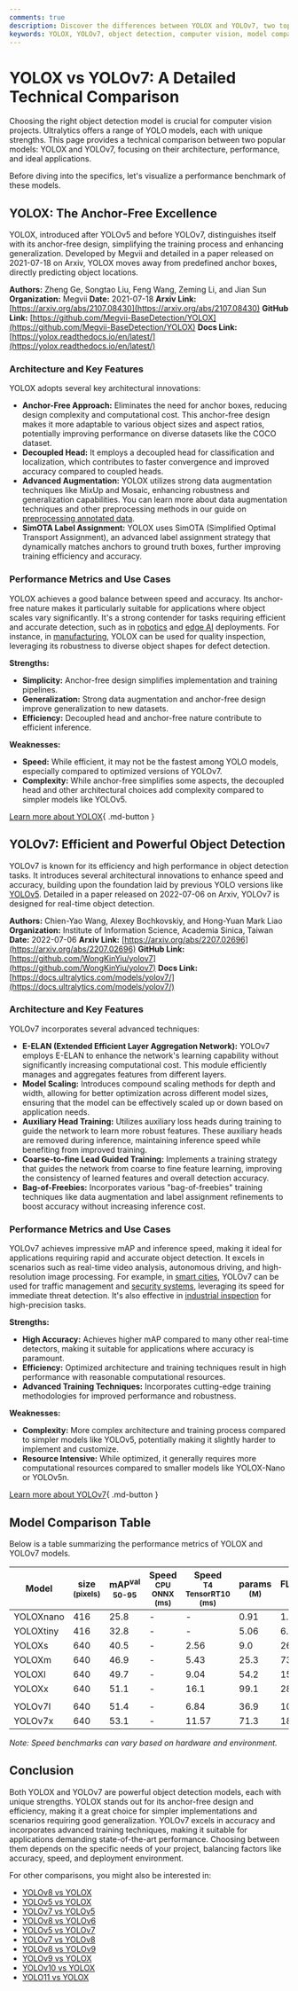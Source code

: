 ```yaml
---
comments: true
description: Discover the differences between YOLOX and YOLOv7, two top computer vision models. Learn about their architecture, performance, and ideal use cases.
keywords: YOLOX, YOLOv7, object detection, computer vision, model comparison, anchor-free, YOLO models, machine learning, AI performance
---
```


# YOLOX vs YOLOv7: A Detailed Technical Comparison

Choosing the right object detection model is crucial for computer vision projects. Ultralytics offers a range of YOLO models, each with unique strengths. This page provides a technical comparison between two popular models: YOLOX and YOLOv7, focusing on their architecture, performance, and ideal applications.

Before diving into the specifics, let's visualize a performance benchmark of these models.

<script async src="https://cdn.jsdelivr.net/npm/chart.js"></script>
<script defer src="../../javascript/benchmark.js"></script>

<canvas id="modelComparisonChart" width="1024" height="400" active-models='["YOLOX", "YOLOv7"]'></canvas>

## YOLOX: The Anchor-Free Excellence

YOLOX, introduced after YOLOv5 and before YOLOv7, distinguishes itself with its anchor-free design, simplifying the training process and enhancing generalization. Developed by Megvii and detailed in a paper released on 2021-07-18 on Arxiv, YOLOX moves away from predefined anchor boxes, directly predicting object locations.

**Authors:** Zheng Ge, Songtao Liu, Feng Wang, Zeming Li, and Jian Sun
**Organization:** Megvii
**Date:** 2021-07-18
**Arxiv Link:** [https://arxiv.org/abs/2107.08430](https://arxiv.org/abs/2107.08430)
**GitHub Link:** [https://github.com/Megvii-BaseDetection/YOLOX](https://github.com/Megvii-BaseDetection/YOLOX)
**Docs Link:** [https://yolox.readthedocs.io/en/latest/](https://yolox.readthedocs.io/en/latest/)

### Architecture and Key Features

YOLOX adopts several key architectural innovations:

- **Anchor-Free Approach:** Eliminates the need for anchor boxes, reducing design complexity and computational cost. This anchor-free design makes it more adaptable to various object sizes and aspect ratios, potentially improving performance on diverse datasets like the COCO dataset.
- **Decoupled Head:** It employs a decoupled head for classification and localization, which contributes to faster convergence and improved accuracy compared to coupled heads.
- **Advanced Augmentation:** YOLOX utilizes strong data augmentation techniques like MixUp and Mosaic, enhancing robustness and generalization capabilities. You can learn more about data augmentation techniques and other preprocessing methods in our guide on [preprocessing annotated data](https://docs.ultralytics.com/guides/preprocessing_annotated_data/).
- **SimOTA Label Assignment:** YOLOX uses SimOTA (Simplified Optimal Transport Assignment), an advanced label assignment strategy that dynamically matches anchors to ground truth boxes, further improving training efficiency and accuracy.

### Performance Metrics and Use Cases

YOLOX achieves a good balance between speed and accuracy. Its anchor-free nature makes it particularly suitable for applications where object scales vary significantly. It's a strong contender for tasks requiring efficient and accurate detection, such as in [robotics](https://www.ultralytics.com/glossary/robotics) and [edge AI](https://www.ultralytics.com/glossary/edge-ai) deployments. For instance, in [manufacturing](https://www.ultralytics.com/solutions/ai-in-manufacturing), YOLOX can be used for quality inspection, leveraging its robustness to diverse object shapes for defect detection.

**Strengths:**

- **Simplicity:** Anchor-free design simplifies implementation and training pipelines.
- **Generalization:** Strong data augmentation and anchor-free design improve generalization to new datasets.
- **Efficiency:** Decoupled head and anchor-free nature contribute to efficient inference.

**Weaknesses:**

- **Speed:** While efficient, it may not be the fastest among YOLO models, especially compared to optimized versions of YOLOv7.
- **Complexity:** While anchor-free simplifies some aspects, the decoupled head and other architectural choices add complexity compared to simpler models like YOLOv5.

[Learn more about YOLOX](https://github.com/Megvii-BaseDetection/YOLOX){ .md-button }

## YOLOv7: Efficient and Powerful Object Detection

YOLOv7 is known for its efficiency and high performance in object detection tasks. It introduces several architectural innovations to enhance speed and accuracy, building upon the foundation laid by previous YOLO versions like [YOLOv5](https://github.com/ultralytics/yolov5). Detailed in a paper released on 2022-07-06 on Arxiv, YOLOv7 is designed for real-time object detection.

**Authors:** Chien-Yao Wang, Alexey Bochkovskiy, and Hong-Yuan Mark Liao
**Organization:** Institute of Information Science, Academia Sinica, Taiwan
**Date:** 2022-07-06
**Arxiv Link:** [https://arxiv.org/abs/2207.02696](https://arxiv.org/abs/2207.02696)
**GitHub Link:** [https://github.com/WongKinYiu/yolov7](https://github.com/WongKinYiu/yolov7)
**Docs Link:** [https://docs.ultralytics.com/models/yolov7/](https://docs.ultralytics.com/models/yolov7/)

### Architecture and Key Features

YOLOv7 incorporates several advanced techniques:

- **E-ELAN (Extended Efficient Layer Aggregation Network):** YOLOv7 employs E-ELAN to enhance the network's learning capability without significantly increasing computational cost. This module efficiently manages and aggregates features from different layers.
- **Model Scaling:** Introduces compound scaling methods for depth and width, allowing for better optimization across different model sizes, ensuring that the model can be effectively scaled up or down based on application needs.
- **Auxiliary Head Training:** Utilizes auxiliary loss heads during training to guide the network to learn more robust features. These auxiliary heads are removed during inference, maintaining inference speed while benefiting from improved training.
- **Coarse-to-fine Lead Guided Training:** Implements a training strategy that guides the network from coarse to fine feature learning, improving the consistency of learned features and overall detection accuracy.
- **Bag-of-Freebies:** Incorporates various "bag-of-freebies" training techniques like data augmentation and label assignment refinements to boost accuracy without increasing inference cost.

### Performance Metrics and Use Cases

YOLOv7 achieves impressive mAP and inference speed, making it ideal for applications requiring rapid and accurate object detection. It excels in scenarios such as real-time video analysis, autonomous driving, and high-resolution image processing. For example, in [smart cities](https://www.ultralytics.com/blog/computer-vision-ai-in-smart-cities), YOLOv7 can be used for traffic management and [security systems](https://www.ultralytics.com/blog/security-alarm-system-projects-with-ultralytics-yolov8), leveraging its speed for immediate threat detection. It's also effective in [industrial inspection](https://www.ultralytics.com/solutions/ai-in-manufacturing) for high-precision tasks.

**Strengths:**

- **High Accuracy:** Achieves higher mAP compared to many other real-time detectors, making it suitable for applications where accuracy is paramount.
- **Efficiency:** Optimized architecture and training techniques result in high performance with reasonable computational resources.
- **Advanced Training Techniques:** Incorporates cutting-edge training methodologies for improved performance and robustness.

**Weaknesses:**

- **Complexity:** More complex architecture and training process compared to simpler models like YOLOv5, potentially making it slightly harder to implement and customize.
- **Resource Intensive:** While optimized, it generally requires more computational resources compared to smaller models like YOLOX-Nano or YOLOv5n.

[Learn more about YOLOv7](https://docs.ultralytics.com/models/yolov7/){ .md-button }

## Model Comparison Table

Below is a table summarizing the performance metrics of YOLOX and YOLOv7 models.

| Model     | size<br><sup>(pixels) | mAP<sup>val<br>50-95 | Speed<br><sup>CPU ONNX<br>(ms) | Speed<br><sup>T4 TensorRT10<br>(ms) | params<br><sup>(M) | FLOPs<br><sup>(B) |
|-----------|-----------------------|----------------------|--------------------------------|-------------------------------------|--------------------|-------------------|
| YOLOXnano | 416                   | 25.8                 | -                              | -                                   | 0.91               | 1.08              |
| YOLOXtiny | 416                   | 32.8                 | -                              | -                                   | 5.06               | 6.45              |
| YOLOXs    | 640                   | 40.5                 | -                              | 2.56                                | 9.0                | 26.8              |
| YOLOXm    | 640                   | 46.9                 | -                              | 5.43                                | 25.3               | 73.8              |
| YOLOXl    | 640                   | 49.7                 | -                              | 9.04                                | 54.2               | 155.6             |
| YOLOXx    | 640                   | 51.1                 | -                              | 16.1                                | 99.1               | 281.9             |
|           |                       |                      |                                |                                     |                    |                   |
| YOLOv7l   | 640                   | 51.4                 | -                              | 6.84                                | 36.9               | 104.7             |
| YOLOv7x   | 640                   | 53.1                 | -                              | 11.57                               | 71.3               | 189.9             |

_Note: Speed benchmarks can vary based on hardware and environment._

## Conclusion

Both YOLOX and YOLOv7 are powerful object detection models, each with unique strengths. YOLOX stands out for its anchor-free design and efficiency, making it a great choice for simpler implementations and scenarios requiring good generalization. YOLOv7 excels in accuracy and incorporates advanced training techniques, making it suitable for applications demanding state-of-the-art performance. Choosing between them depends on the specific needs of your project, balancing factors like accuracy, speed, and deployment environment.

For other comparisons, you might also be interested in:

- [YOLOv8 vs YOLOX](https://docs.ultralytics.com/compare/yolov8-vs-yolox/)
- [YOLOv5 vs YOLOX](https://docs.ultralytics.com/compare/yolov5-vs-yolox/)
- [YOLOv7 vs YOLOv5](https://docs.ultralytics.com/compare/yolov7-vs-yolov5/)
- [YOLOv8 vs YOLOv6](https://docs.ultralytics.com/compare/yolov8-vs-yolov6/)
- [YOLOv5 vs YOLOv7](https://docs.ultralytics.com/compare/yolov5-vs-yolov7/)
- [YOLOv7 vs YOLOv8](https://docs.ultralytics.com/compare/yolov7-vs-yolov8/)
- [YOLOv8 vs YOLOv9](https://docs.ultralytics.com/compare/yolov8-vs-yolov9/)
- [YOLOv9 vs YOLOX](https://docs.ultralytics.com/compare/yolov9-vs-yolox/)
- [YOLOv10 vs YOLOX](https://docs.ultralytics.com/compare/yolov10-vs-yolox/)
- [YOLO11 vs YOLOX](https://docs.ultralytics.com/compare/yolo11-vs-yolox/)
